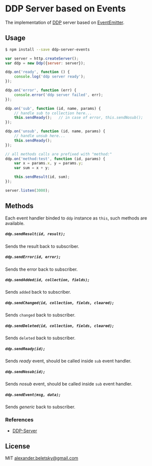 # DDP Server based on Events

The implementation of [DDP](https://www.meteor.com/ddp) server based on [EventEmitter](https://nodejs.org/api/events.html#events_class_events_eventemitter).

## Usage

```bash
$ npm install --save ddp-server-events
```

```js
var server = http.createServer();
var ddp = new Ddp({server: server});

ddp.on('ready', function () {
    console.log('ddp server ready');
});

ddp.on('error', function (err) {
    console.error('ddp server failed', err);
});

ddp.on('sub', function (id, name, params) {
    // handle sub to collection here...
    this.sendReady();   // in case of error, this.sendNosub();
});

ddp.on('unsub', function (id, name, params) {
    // handle unsub here...
    this.sendReady();
});

// all methods calls are prefixed with "method:"
ddp.on('method:test', function (id, params) {
    var x = params.x, y = params.y;
    var sum = x + y;

    this.sendResult(id, sum);
});

server.listen(3000);
```

## Methods

Each event handler binded to `ddp` instance as `this`, such methods are available.

##### `ddp.sendResult(id, result);`

Sends the result back to subscriber.

##### `ddp.sendError(id, error);`

Sends the error back to subscriber.

##### `ddp.sendAdded(id, collection, fields);`

Sends `added` back to subscriber.

##### `ddp.sendChanged(id, collection, fields, cleared);`

Sends `changed` back to subscriber.

##### `ddp.sendDeleted(id, collection, fields, cleared);`

Sends `deleted` back to subscriber.

##### `ddp.sendReady(id);`

Sends *ready* event, should be called inside `sub` event handler.

##### `ddp.sendNosub(id);`

Sends *nosub* event, should be called inside `sub` event handler.

##### `ddp.sendEvent(msg, data);`

Sends *generic* back to subscriber.


### References

* [DDP-Server](https://github.com/Tarang/DDP-Server)

## License

MIT alexander.beletsky@gmail.com
